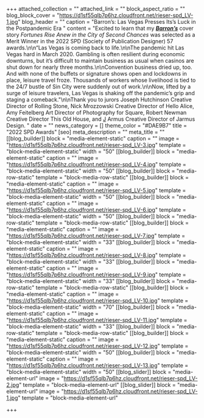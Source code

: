 +++
attached_collection = ""
attached_link = ""
block_aspect_ratio = ""
blog_block_cover = "https://d1sf55qlb7p6hz.cloudfront.net/rieser-spd_LV-1.jpg"
blog_header = ""
caption = "Barron’s: Las Vegas Presses Its’s Luck in the Postpandemic Era "
content = "Excited to learn that my [**_Barron’s_**](https://jesserieser.com/collections/barrons-lasvegas) cover story _Fortunes Rise Anew in the City of Second Chances_⁠ was selected as a Merit Winner in the 2022 SPD (Society of Publication Designer) 57 awards.\n\n“Las Vegas is coming back to life.\n\nThe pandemic hit Las Vegas hard in March 2020. Gambling is often resilient during economic downturns, but it’s difficult to maintain business as usual when casinos are shut down for nearly three months.\n\nConvention business dried up, too. And with none of the buffets or signature shows open and lockdowns in place, leisure travel froze. Thousands of workers whose livelihood is tied to the 24/7 bustle of Sin City were suddenly out of work.\n\nNow, lifted by a surge of leisure travelers, Las Vegas is shaking off the pandemic’s grip and staging a comeback.⁠⁠\"\n\nThank you to jurors Joseph Hutchinson Creative Director of Rolling Stone, Nick Mrozzowski Creative Director of Hello Alice, Amy Feitelberg Art Director of Photography for Square, Robert Newman Creative Director This Old House, and [J](https://www.instagram.com/jarmus3/) Armus Creative Director of Jarmus Design. ⁠"
date = ""
news_category = []
theme_color = "#DAE9B7"
title = "2022 SPD Awards"
[seo]
meta_description = ""
meta_title = ""
[[blog_builder]]
block = "media-element-static"
caption = ""
image = "https://d1sf55qlb7p6hz.cloudfront.net/rieser-spd_LV-3.jpg"
template = "block-media-element-static"
width = "50"
[[blog_builder]]
block = "media-element-static"
caption = ""
image = "https://d1sf55qlb7p6hz.cloudfront.net/rieser-spd_LV-4.jpg"
template = "block-media-element-static"
width = "50"
[[blog_builder]]
block = "media-row-static"
template = "block-media-row-static"
[[blog_builder]]
block = "media-element-static"
caption = ""
image = "https://d1sf55qlb7p6hz.cloudfront.net/rieser-spd_LV-5.jpg"
template = "block-media-element-static"
width = "50"
[[blog_builder]]
block = "media-element-static"
caption = ""
image = "https://d1sf55qlb7p6hz.cloudfront.net/rieser-spd_LV-6.jpg"
template = "block-media-element-static"
width = "50"
[[blog_builder]]
block = "media-row-static"
template = "block-media-row-static"
[[blog_builder]]
block = "media-element-static"
caption = ""
image = "https://d1sf55qlb7p6hz.cloudfront.net/rieser-spd_LV-7.jpg"
template = "block-media-element-static"
width = "33"
[[blog_builder]]
block = "media-element-static"
caption = ""
image = "https://d1sf55qlb7p6hz.cloudfront.net/rieser-spd_LV-8.jpg"
template = "block-media-element-static"
width = "33"
[[blog_builder]]
block = "media-element-static"
caption = ""
image = "https://d1sf55qlb7p6hz.cloudfront.net/rieser-spd_LV-9.jpg"
template = "block-media-element-static"
width = "33"
[[blog_builder]]
block = "media-row-static"
template = "block-media-row-static"
[[blog_builder]]
block = "media-element-static"
caption = ""
image = "https://d1sf55qlb7p6hz.cloudfront.net/rieser-spd_LV-10.jpg"
template = "block-media-element-static"
width = "70"
[[blog_builder]]
block = "media-element-static"
caption = ""
image = "https://d1sf55qlb7p6hz.cloudfront.net/rieser-spd_LV-11.jpg"
template = "block-media-element-static"
width = "33"
[[blog_builder]]
block = "media-row-static"
template = "block-media-row-static"
[[blog_builder]]
block = "media-element-static"
caption = ""
image = "https://d1sf55qlb7p6hz.cloudfront.net/rieser-spd_LV-12.jpg"
template = "block-media-element-static"
width = "50"
[[blog_builder]]
block = "media-element-static"
caption = ""
image = "https://d1sf55qlb7p6hz.cloudfront.net/rieser-spd_LV-13.jpg"
template = "block-media-element-static"
width = "50"
[[blog_slider]]
block = "media-element-url"
image = "https://d1sf55qlb7p6hz.cloudfront.net/rieser-spd_LV-2.jpg"
template = "block-media-element-url"
[[blog_slider]]
block = "media-element-url"
image = "https://d1sf55qlb7p6hz.cloudfront.net/rieser-spd_LV-1.jpg"
template = "block-media-element-url"

+++

